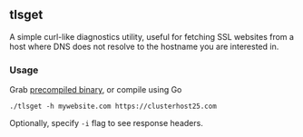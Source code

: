 ## tlsget

A simple curl-like diagnostics utility, useful for fetching SSL websites from a host where DNS does not resolve to the hostname you are interested in.


### Usage

Grab [precompiled binary](https://github.com/porjo/tlsget/releases/), or compile using Go

```
./tlsget -h mywebsite.com https://clusterhost25.com
```

Optionally, specify `-i` flag to see response headers.

